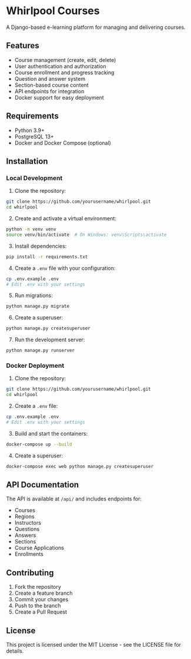 # Whirlpool Courses

A Django-based e-learning platform for managing and delivering courses.

## Features

- Course management (create, edit, delete)
- User authentication and authorization
- Course enrollment and progress tracking
- Question and answer system
- Section-based course content
- API endpoints for integration
- Docker support for easy deployment

## Requirements

- Python 3.9+
- PostgreSQL 13+
- Docker and Docker Compose (optional)

## Installation

### Local Development

1. Clone the repository:
```bash
git clone https://github.com/yourusername/whirlpool.git
cd whirlpool
```

2. Create and activate a virtual environment:
```bash
python -m venv venv
source venv/bin/activate  # On Windows: venv\Scripts\activate
```

3. Install dependencies:
```bash
pip install -r requirements.txt
```

4. Create a `.env` file with your configuration:
```bash
cp .env.example .env
# Edit .env with your settings
```

5. Run migrations:
```bash
python manage.py migrate
```

6. Create a superuser:
```bash
python manage.py createsuperuser
```

7. Run the development server:
```bash
python manage.py runserver
```

### Docker Deployment

1. Clone the repository:
```bash
git clone https://github.com/yourusername/whirlpool.git
cd whirlpool
```

2. Create a `.env` file:
```bash
cp .env.example .env
# Edit .env with your settings
```

3. Build and start the containers:
```bash
docker-compose up --build
```

4. Create a superuser:
```bash
docker-compose exec web python manage.py createsuperuser
```

## API Documentation

The API is available at `/api/` and includes endpoints for:

- Courses
- Regions
- Instructors
- Questions
- Answers
- Sections
- Course Applications
- Enrollments

## Contributing

1. Fork the repository
2. Create a feature branch
3. Commit your changes
4. Push to the branch
5. Create a Pull Request

## License

This project is licensed under the MIT License - see the LICENSE file for details. 